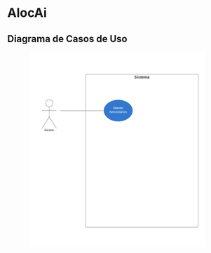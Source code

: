 # AlocAi


## Diagrama de Casos de Uso

<p align="center">
  <img src="CasosDeUsoAlocAi.png" alt="Diagrama de Casos de Uso" width="400">
</p>
